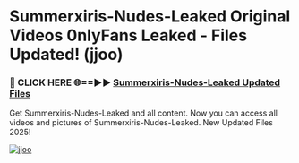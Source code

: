 # Summerxiris-Nudes-Leaked Original Videos 0nlyFans Leaked - Files Updated! (jjoo)

<h3>🔴 CLICK HERE 🌐==►► <a href="https://tinyurl.com/4mcuefdz" rel="nofollow">Summerxiris-Nudes-Leaked Updated Files</a></h3>

Get Summerxiris-Nudes-Leaked and all content. Now you can access all videos and pictures of Summerxiris-Nudes-Leaked. New Updated Files 2025!

[![jjoo](https://i.imgur.com/StAQSOY.gif)](https://tinyurl.com/4mcuefdz)
